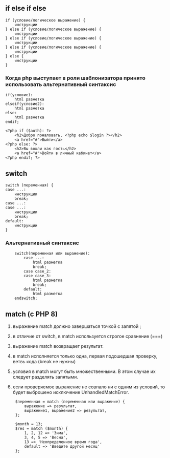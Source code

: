 ## if else if else
    if (условие/логическое выражение) {
        инструкции
    } else if (условие/логическое выражение) {
        инструкции
    } else if (условие/логическое выражение) {
        инструкции
    } else if (условие/логическое выражение) {
        инструкции
    } else {
        инструкции
    }

### Когда php выступает в роли шаблонизатора принято использовать альтернативный синтаксис

    if(условие):
        html разметка
    elseif(условие2):
        html разметка
    else:
        html разметка
    endif;

    <?php if ($auth): ?>
        <h2>Добро пожаловать, <?php echo $login ?></h2>
        <a href="#">Выйти</a>
    <?php else: ?>
        <h2>Вы вошли как гость</h2>
        <a href="#">Войти в личный кабинет</a>
    <?php endif; ?>

## switch

    switch (переменная) {
    case ...:
        инструкции
        break;
    case ...:
    case ...:
        инструкции
        break;
    default:
        инструкции
    }

### Альтернативный синтаксис

        switch(переменная или выражение):
            case ...:
                html разметка
                break;
            case case_2:
            case case_3:
                html разметка
                break;
            default:
                html разметка
        endswitch;

## match (с PHP 8)
1. выражение match должно завершаться точкой с запятой ;
2. в отличие от switch, в match используется строгое сравнение (===)
3. выражение match возвращает результат.
4. в match исполняется только одна, первая подошедшая проверку, ветвь кода (break не нужны)  
5. условия в match могут быть множественными. В этом случае их следует разделять запятыми.
6. если проверяемое выражение не совпало ни с одним из условий, то будет выброшено исключение UnhandledMatchError.


        $переменная = match (переменная или выражение) {
            выражение => результат,
            выражение1, выражение2 => результат,
        };
    
        $month = 13;
        $res = match ($month) {
            1, 2, 12 => 'Зима',
            3, 4, 5 => 'Весна',
            13 => 'Неопределенное время года',
            default => 'Введите другой месяц'
        }; 


